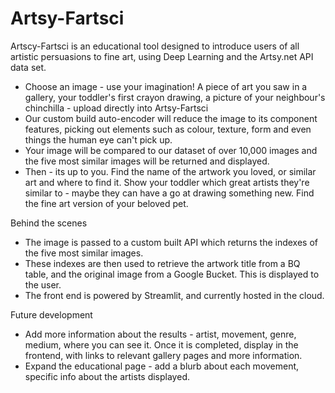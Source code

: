 # Artsy-Fartsci


Artscy-Fartsci is an educational tool designed to introduce users of all artistic persuasions to fine art, using Deep Learning and the Artsy.net API data set.

* Choose an image - use your imagination! A piece of art you saw in a gallery, your toddler's first crayon drawing, a picture of your neighbour's chinchilla - upload directly into Artsy-Fartsci
* Our custom build auto-encoder will reduce the image to its component features, picking out elements such as colour, texture, form and even things the human eye can't pick up.
* Your image will be compared to our dataset of over 10,000 images and the five most similar images will be returned and displayed.
* Then - its up to you. Find the name of the artwork you loved, or similar art and where to find it. Show your toddler which great artists they're similar to - maybe they can have a go at drawing something new. Find the fine art version of your beloved pet.

Behind the scenes

* The image is passed to a custom built API which returns the indexes of the five most similar images.
* These indexes are then used to retrieve the artwork title from a BQ table, and the original image from a Google Bucket. This is displayed to the user.
* The front end is powered by Streamlit, and currently hosted in the cloud.

Future development

* Add more information about the results - artist, movement, genre, medium, where you can see it. Once it is completed, display in the frontend, with links to relevant gallery pages and more information.
* Expand the educational page - add a blurb about each movement, specific info about the artists displayed.
